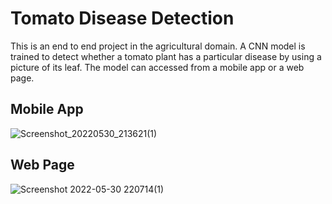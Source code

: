 # Tomato Disease Detection
This is an end to end project in the agricultural domain. A CNN model is trained to detect whether a tomato plant has a particular disease by using a picture of its leaf. The model can accessed from a mobile app or a web page.

## Mobile App
![Screenshot_20220530_213621(1)](https://user-images.githubusercontent.com/21691211/171020330-ee6b21ff-000a-40f8-a887-9a09cd913671.png)

## Web Page
![Screenshot 2022-05-30 220714(1)](https://user-images.githubusercontent.com/21691211/171020296-97dcc7c1-8f43-430a-b2ea-1ddd60622334.png)
